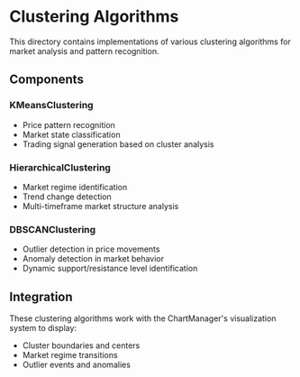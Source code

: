 # Clustering Algorithms

This directory contains implementations of various clustering algorithms for market analysis and pattern recognition.

## Components

### KMeansClustering
- Price pattern recognition
- Market state classification
- Trading signal generation based on cluster analysis

### HierarchicalClustering
- Market regime identification
- Trend change detection
- Multi-timeframe market structure analysis

### DBSCANClustering
- Outlier detection in price movements
- Anomaly detection in market behavior
- Dynamic support/resistance level identification

## Integration
These clustering algorithms work with the ChartManager's visualization system to display:
- Cluster boundaries and centers
- Market regime transitions
- Outlier events and anomalies